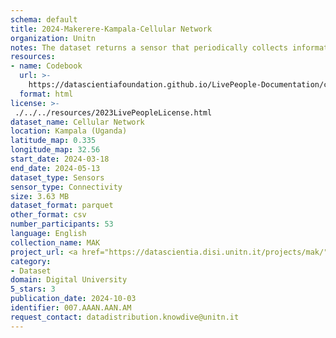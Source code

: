 ```yaml
---
schema: default
title: 2024-Makerere-Kampala-Cellular Network
organization: Unitn
notes: The dataset returns a sensor that periodically collects information about the cellular networks (name, id, type) the smartphone is connected to.  It is part of the Makerere data collection, which contains data about the everyday life activities of students coming from Makerere University located in Uganda. The data were collected via questionnaires, data coming from 30 smartphone sensors associated to thousand self-reported annotations over a period of 8 weeks.
resources:
- name: Codebook
  url: >-
    https://datascientiafoundation.github.io/LivePeople-Documentation/codebooks/2024-MAK-Kampala-cellularnetwork.html
  format: html
license: >-
 ./../../resources/2023LivePeopleLicense.html
dataset_name: Cellular Network
location: Kampala (Uganda)
latitude_map: 0.335
longitude_map: 32.56
start_date: 2024-03-18
end_date: 2024-05-13
dataset_type: Sensors
sensor_type: Connectivity
size: 3.63 MB
dataset_format: parquet
other_format: csv
number_participants: 53
language: English
collection_name: MAK
project_url: <a href="https://datascientia.disi.unitn.it/projects/mak/">https://datascientia.disi.unitn.it/projects/mak/</a>
category:
- Dataset
domain: Digital University
5_stars: 3
publication_date: 2024-10-03
identifier: 007.AAAN.AAN.AM
request_contact: datadistribution.knowdive@unitn.it
---
```



